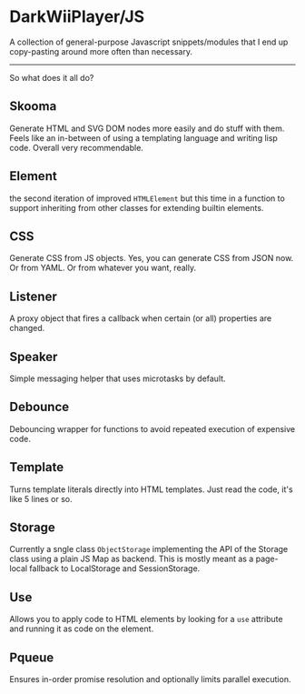 DarkWiiPlayer/JS
================================================================================

A collection of general-purpose Javascript snippets/modules that I end up
copy-pasting around more often than necessary.

---

So what does it all do?

## Skooma

Generate HTML and SVG DOM nodes more easily and do stuff with them. Feels like
an in-between of using a templating language and writing lisp code. Overall very
recommendable.

## Element

the second iteration of improved `HTMLElement` but this time in a function to
support inheriting from other classes for extending builtin elements.

## CSS

Generate CSS from JS objects. Yes, you can generate CSS from JSON now. Or from
YAML. Or from whatever you want, really.

## Listener

A proxy object that fires a callback when certain (or all) properties are
changed.

## Speaker

Simple messaging helper that uses microtasks by default.

## Debounce

Debouncing wrapper for functions to avoid repeated execution of expensive code.

## Template

Turns template literals directly into HTML templates. Just read the code, it's
like 5 lines or so.

## Storage

Currently a sngle class `ObjectStorage` implementing the API of the Storage
class using a plain JS Map as backend. This is mostly meant as a page-local
fallback to LocalStorage and SessionStorage.

## Use

Allows you to apply code to HTML elements by looking for a `use` attribute and
running it as code on the element.

## Pqueue

Ensures in-order promise resolution and optionally limits parallel execution.
